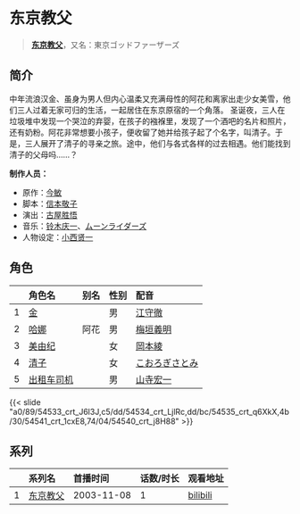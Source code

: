 # 东京教父


> <u>**[东京教父](http://bgm.tv/subject/842)**</u>，又名：東京ゴッドファーザーズ

## 简介


中年流浪汉金、虽身为男人但内心温柔又充满母性的阿花和离家出走少女美雪，他们三人过着无家可归的生活，一起居住在东京原宿的一个角落。
圣诞夜，三人在垃圾堆中发现一个哭泣的弃婴，在孩子的襁褓里，发现了一个酒吧的名片和照片，还有奶粉。阿花非常想要小孩子，便收留了她并给孩子起了个名字，叫清子。于是，三人展开了清子的寻亲之旅。途中，他们与各式各样的过去相遇。他们能找到清子的父母吗……？

**制作人员：**
- 原作：[今敏](http://bgm.tv/person/1313)
- 脚本：[信本敬子](http://bgm.tv/person/103)
- 演出：[古屋胜悟](http://bgm.tv/person/2178)
- 音乐：[铃木庆一](http://bgm.tv/person/2312)、[ムーンライダーズ](http://bgm.tv/person/18801)
- 人物设定：[小西贤一](http://bgm.tv/person/2176)

## 角色

|     |   角色名   |   别名  | 性别 |  配音  |
|:--- |:------  |:----      |:---  |:--   |
| 1 | [金](http://bgm.tv/character/54533) |  | 男 | [江守徹](http://bgm.tv/person/29213) |
| 2 | [哈娜](http://bgm.tv/character/54534) | 阿花 | 男 | [梅垣義明](http://bgm.tv/person/29214) |
| 3 | [美由纪](http://bgm.tv/character/54535) |  | 女 | [岡本綾](http://bgm.tv/person/22020) |
| 4 | [清子](http://bgm.tv/character/54541) |  | 女 | [こおろぎさとみ](http://bgm.tv/person/4113) |
| 5 | [出租车司机](http://bgm.tv/character/54540) |  | 男 | [山寺宏一](http://bgm.tv/person/3914) |

{{< slide "a0/89/54533_crt_J6l3J,c5/dd/54534_crt_LjlRc,dd/bc/54535_crt_q6XkX,4b/30/54541_crt_1cxE8,74/04/54540_crt_j8H88" >}}

## 系列

|     |   系列名   |   首播时间  | 话数/时长  | 观看地址 |
|:---  |:------    |:----      |:---       |:---  |
| 1 |[东京教父](https://bgm.tv/subject/842)| 2003-11-08 | 1 | [bilibili](https://www.bilibili.com/bangumi/play/ss2597)  |



